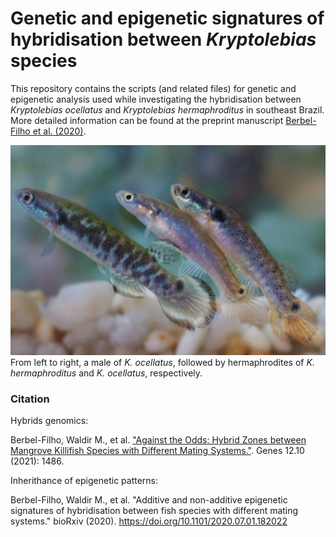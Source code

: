 # **Genetic and epigenetic signatures of hybridisation between _Kryptolebias_ species**

This repository contains the scripts (and related files) for genetic and epigenetic analysis used while investigating the hybridisation
between _Kryptolebias ocellatus_ and _Kryptolebias hermaphroditus_ in southeast Brazil.
More detailed information can be found at the preprint manuscript [Berbel-Filho et al. (2020)](https://www.biorxiv.org/content/10.1101/2020.07.01.182022v1.full).


![Picture with _Kryptolebias_ species](IMG_5593-edit-resized.jpg)
From left to right, a male of _K. ocellatus_, followed by hermaphrodites of _K. hermaphroditus_ and _K. ocellatus_, respectively.


### Citation

Hybrids genomics:

Berbel-Filho, Waldir M., et al. ["Against the Odds: Hybrid Zones between Mangrove Killifish Species with Different Mating Systems."](https://www.mdpi.com/2073-4425/12/10/1486). Genes 12.10 (2021): 1486.

Inherithance of epigenetic patterns:

Berbel-Filho, Waldir M., et al. "Additive and non-additive epigenetic signatures of hybridisation between fish species with different mating systems." bioRxiv (2020). https://doi.org/10.1101/2020.07.01.182022
